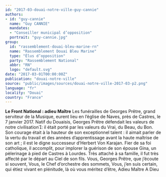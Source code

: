 ```yaml
---
id: "2017-03-douai-notre-ville-guy-cannie"
authors:
- id: "guy-cannie"
  name: "Guy CANNIE"
  mandates: 
  - "Conseiller municipal d’opposition"
  portrait: "guy-cannie.jpg"
group:
  id: "rassemblement-douai-bleu-marine-rn"
  name: "Rassemblement Douai Bleu Marine"
  type: "Élus d’opposition"
  party: "Rassemblement National"
  abbr: "RN"
  logo: "default.svg"
date: "2017-03-01T00:00:00Z"
publication: "douai-notre-ville"
source: "public/images/sources/douai-notre-ville-2017-03-p2.png"
language: "fr"
locality: "Douai"
country: "France"
---
```


**Le Front National : adieu Maître**
Les funérailles de Georges Prêtre, grand serviteur de la Musique, eurent lieu en l’église de Naves, près de Castres, le 7 janvier 2017. Natif du Douaisis, Georges Prêtre défendait les valeurs de notre civilisation: il était porté par les valeurs du Vrai, du Beau, du Bon. Son courage était à la hauteur de son exceptionnel talent : il aimait parler de la vertu du travail et des années d’apprentissage avant la haute maîtrise de son art ; il est le digne successeur d’Herbert Von Karajan. Fier de sa foi catholique, il accomplit, pour implorer la guérison de son épouse Gina, un pèlerinage à pied de Castres à Lourdes. Très attaché à sa famille, il fut très affecté par le départ au Ciel de son fils.
Vous, Georges Prêtre, que j’écoute si souvent, Vous, le Chef d’orchestre des sommets, Vous, j’en suis certain, qui étiez vivant en plénitude, là où vous méritez d’être,
Adieu Maître
A Dieu
